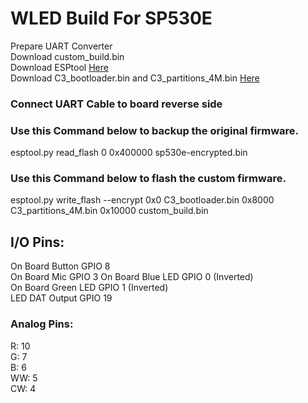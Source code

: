 # WLED Build For SP530E  
Prepare UART Converter  
Download custom_build.bin  
Download ESPtool [Here](https://github.com/espressif/esptool/releases)  
Download C3_bootloader.bin and C3_partitions_4M.bin [Here](https://github.com/Aircoookie/WLED/releases/tag/v0.15.0-b2)  
  
  
### Connect UART Cable to board reverse side  
### Use this Command below to backup the original firmware.  
esptool.py read_flash 0 0x400000 sp530e-encrypted.bin  

### Use this Command below to flash the custom firmware.  
esptool.py write_flash --encrypt 0x0 C3_bootloader.bin 0x8000 C3_partitions_4M.bin 0x10000 custom_build.bin  

## I/O Pins:  
On Board Button GPIO 8  
On Board Mic GPIO 3
On Board Blue LED GPIO 0 (Inverted)  
On Board Green LED GPIO 1 (Inverted)  
LED DAT Output GPIO 19  
### Analog Pins:  
R: 10  
G: 7  
B: 6  
WW: 5  
CW: 4 
